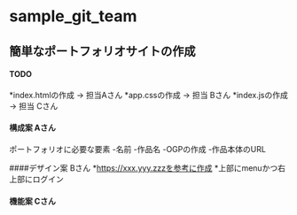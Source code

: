# sample_git_team

## 簡単なポートフォリオサイトの作成
#### TODO

*index.htmlの作成 -> 担当Aさん
*app.cssの作成 -> 担当 Bさん
*index.jsの作成 -> 担当 Cさん

#### 構成案 Aさん
ポートフォリオに必要な要素
-名前
-作品名
-OGPの作成
-作品本体のURL

####デザイン案 Bさん
*https://xxx.yyy.zzzを参考に作成
*上部にmenuかつ右上部にログイン



#### 機能案 Cさん